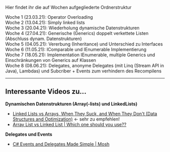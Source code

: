 Hier findet ihr die auf Wochen aufgegliederte Ordnerstruktur

Woche 1 (23.03.21): Operator Overloading  
Woche 2 (13.04.21): Simply linked lists  
Woche 3 (20.04.21): Wiederholung dynamische Datenstrukturen  
Woche 4 (27.04.21): Generische (Generics) doppelt verkettete Listen (Abschluss dynam. Datenstrukturen)  
Woche 5 (04.05.21): Vererbung (Inheritance) und Unterschied zu Interfaces  
Woche 6 (11.05.21): IComparable und IEnumerable Implementierung  
Woche 7 (18.05.21): Implementation IEnumerable, multiple Generics und Einschränkungen von Generics auf Klassen  
Woche 8 (08.06.21): Delegates, anonyme Delegates (mit Linq (Stream API in Java), Lambdas) und Subcriber + Events zum verhindern des Recompilens  

<hr />

## Interessante Videos zu...

**Dynamischen Datenstrukturen (Array(-lists) und LinkedLists)**
- [Linked Lists vs Arrays, When They Suck, and When They Don't (Data Structures and Optimization)](https://www.youtube.com/watch?v=34ky600VTN0) <- sehr zu empfehlen!
- [Array List vs Linked List | Which one should you use??](https://www.youtube.com/watch?v=M_0q6rGUsNc)


**Delegates und Events**
- [C# Events and Delegates Made Simple | Mosh](https://www.youtube.com/watch?v=jQgwEsJISy0)

